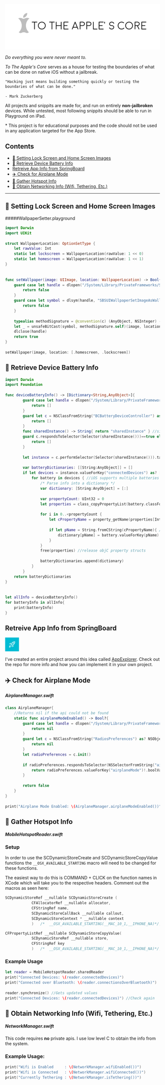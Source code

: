 ![Logo](Assets/Logo2x.png)

*Do everything you were never meant to.*

*To The Apple's Core* serves as a house for testing the boundaries of what can be done on native iOS without a jailbreak.

```
"Hacking just means building something quickly or testing the boundaries of what can be done."

- Mark Zuckerberg 
```
All projects and snippits are made for, and run on entirely **non-jailbroken** devices. While untested, most following snippits should be able to run in Playground on iPad.

\* This project is for educational purposes and the code should not be used in any application targeted for the App Store.

## Contents
- [:iphone: Setting Lock Screen and Home Screen Images](#iphone-setting-lock-screen-and-home-screen-images)
- [:battery: Retrieve Device Battery Info](#battery-retrieve-device-battery-info)
- [Retreive App Info from SpringBoard](#retreive-app-info-from-springboard)
- [:airplane: Check for Airplane Mode](#airplane-check-for-airplane-mode)
- [:link: Gather Hotspot Info](#link-gather-hotspot-info)
- [:signal_strength: Obtain Networking Info (Wifi, Tethering, Etc.)](#signal_strength-obtain-networking-info-wifi-tethering-etc)

---

## :iphone: Setting Lock Screen and Home Screen Images
#####WallpaperSetter.playground

```Swift
import Darwin
import UIKit

struct WallpaperLocation: OptionSetType {
    let rawValue: Int
    static let lockscreen = WallpaperLocation(rawValue: 1 << 0)
    static let homescreen = WallpaperLocation(rawValue: 1 << 1)
}


func setWallpaper(image: UIImage, location: WallpaperLocation) -> Bool{
    guard case let handle = dlopen("/System/Library/PrivateFrameworks/SpringBoardUI.framework/SpringBoardUI", RTLD_LAZY) where handle != nil else{
        return false
    }
    guard case let symbol = dlsym(handle, "SBSUIWallpaperSetImageAsWallpaperForLocations") where symbol != nil else{
        return false
    }
    
    typealias methodSignature = @convention(c) (AnyObject, NSInteger) -> ()
    let _ = unsafeBitCast(symbol, methodSignature.self)(image, location.rawValue)
    dlclose(handle)
    return true
}

setWallpaper(image, location: [.homescreen, .lockscreen])
```
## :battery: Retrieve Device Battery Info
```Swift
import Darwin
import Foundation

func deviceBatteryInfo() -> [Dictionary<String,AnyObject>]{
        guard case let handle = dlopen("/System/Library/PrivateFrameworks/BatteryCenter.framework/BatteryCenter", RTLD_LAZY) where handle != nil else {
            return []
        }
        guard let c = NSClassFromString("BCBatteryDeviceController") as? NSObjectProtocol else {
            return []
        }
        func sharedInstance() -> String{ return "sharedInstance" } //silence compiler warnings
        guard c.respondsToSelector(Selector(sharedInstance()))==true else {
            return []
        }
        
        let instance = c.performSelector(Selector(sharedInstance())).takeUnretainedValue()
        
        var batteryDictionaries: [[String:AnyObject]] = []
        if let devices = instance.valueForKey("connectedDevices") as? [AnyObject] {
            for battery in devices { //iOS supports multiple batteries
                /* Parse info into a dictionary */
                var dictionary: [String:AnyObject] = [:]
                
                var propertyCount: UInt32 = 0
                let properties = class_copyPropertyList(battery.classForCoder, &propertyCount)
                
                for i in 0..<propertyCount {
                    let cPropertyName = property_getName(properties[Int(i)])
                    
                    if let pName = String.fromCString(cPropertyName){ //Convert from C to Swift
                        dictionary[pName] = battery.valueForKey(pName) ?? nil
                    }
                }
                free(properties) //release objC property structs
                
                batteryDictionaries.append(dictionary)
            }
        }
    return batteryDictionaries
}


let allInfo = deviceBatteryInfo()
for batteryInfo in allInfo{
    print(batteryInfo)
}
```

## Retreive App Info from SpringBoard
<img src="Assets/AppExplorer-Logo.png" height="45">

I've created an entire project around this idea called [AppExplorer](https://github.com/joncardasis/AppExplorer). Check out the repo for more info and how you can implement it in your own project.


## :airplane: Check for Airplane Mode
##### AirplaneManager.swift
```Swift
class AirplaneManager{
    //Returns nil if the api could not be found
    static func airplaneModeEnabled() -> Bool?{
        guard case let handle = dlopen("/System/Library/PrivateFrameworks/AppSupport.framework/AppSupport", RTLD_LAZY) where handle != nil else{
            return nil
        }
        guard let c = NSClassFromString("RadiosPreferences") as? NSObject.Type else {
            return nil
        }
        let radioPreferences = c.init()
        
        if radioPreferences.respondsToSelector(NSSelectorFromString("airplaneMode")) {
            return radioPreferences.valueForKey("airplaneMode")!.boolValue
        }
        
        return false
    }
}

print("Airplane Mode Enabled: \(AirplaneManager.airplaneModeEnabled())")
```


## :link: Gather Hotspot Info
##### MobileHotspotReader.swift
### Setup
In order to use the SCDynamicStoreCreate and SCDynamicStoreCopyValue functions
the `__OSX_AVAILABLE_STARTING` macro will need to be changed for these functions.

The easiest way to do this is COMMAND + CLICK on the function names in XCode which will
take you to the respective headers. Comment out the macros as seen here:

```Objective-C
SCDynamicStoreRef __nullable SCDynamicStoreCreate (
			CFAllocatorRef __nullable allocator,
			CFStringRef name,
			SCDynamicStoreCallBack __nullable callout,
			SCDynamicStoreContext * __nullable context
			)	/*	__OSX_AVAILABLE_STARTING(__MAC_10_1,__IPHONE_NA)*/;
```

```Objective-C
CFPropertyListRef __nullable SCDynamicStoreCopyValue(
			SCDynamicStoreRef __nullable store,
			CFStringRef key
			)	/*	__OSX_AVAILABLE_STARTING(__MAC_10_1,__IPHONE_NA)*/;

```

### Example Usage
```Swift
let reader = MobileHotspotReader.sharedReader
print("Connected Devices: \(reader.connectedDevices)")
print("Connected over Bluetooth: \(reader.connectionsOverBluetooth)")
        
reader.synchronize() //Gets updated values
print("Connected Devices: \(reader.connectedDevices)") //Check again
```

## :signal_strength: Obtain Networking Info (Wifi, Tethering, Etc.)
##### NetworkManager.swift
This code requires **no** private apis. I use low level C to obtain the info from the system.

### Example Usage:
```Swift
print("Wifi is Enabled     : \(NetworkManager.wifiEnabled())")
print("Wifi is Connected   : \(NetworkManager.wifiConnected())")
print("Currently Tethering : \(NetworkManager.isTethering())")
```

